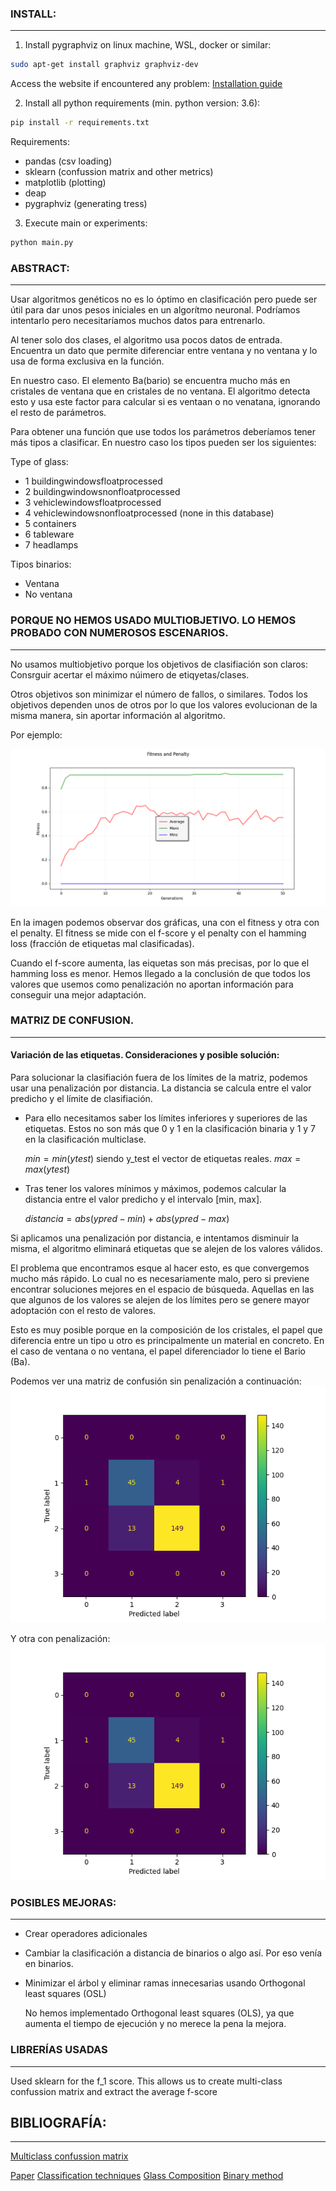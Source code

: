 ### INSTALL:

---

1. Install pygraphviz on linux machine, WSL, docker or similar: 

```bash
sudo apt-get install graphviz graphviz-dev
```

Access the website if encountered any problem: [Installation guide](https://pygraphviz.github.io/documentation/latest/install.html)

2. Install all python requirements (min. python version: 3.6):

```bash
pip install -r requirements.txt
```

Requirements:
- pandas (csv loading)
- sklearn (confussion matrix and other metrics)
- matplotlib (plotting)
- deap
- pygraphviz (generating tress)


3. Execute main or experiments:

```bash
python main.py
```

### ABSTRACT:

---

Usar algoritmos genéticos no es lo óptimo en clasificación pero puede ser útil para dar unos pesos iniciales en un algorítmo neuronal. Podríamos intentarlo pero necesitaríamos muchos datos para entrenarlo.

Al tener solo dos clases, el algoritmo usa pocos datos de entrada.
Encuentra un dato que permite diferenciar entre ventana y no ventana y lo usa de forma exclusiva en la función.

En nuestro caso. El elemento Ba(bario) se encuentra mucho más en cristales de ventana que en cristales de no ventana.
El algoritmo detecta esto y usa este factor para calcular si es ventaan o no venatana, ignorando el resto de parámetros.

Para obtener una función que use todos los parámetros deberíamos tener más tipos a clasificar.
En nuestro caso los tipos pueden ser los siguientes:

Type of glass:

- 1 buildingwindowsfloatprocessed
- 2 buildingwindowsnonfloatprocessed
- 3 vehiclewindowsfloatprocessed
- 4 vehiclewindowsnonfloatprocessed (none in this database)
- 5 containers
- 6 tableware
- 7 headlamps

Tipos binarios:

- Ventana
- No ventana

### PORQUE NO HEMOS USADO MULTIOBJETIVO. LO HEMOS PROBADO CON NUMEROSOS ESCENARIOS.

---

No usamos multiobjetivo porque los objetivos de clasifiación son claros: Consrguir acertar el máximo núimero de etiqyetas/clases.

Otros objetivos son minimizar el número de fallos, o similares.
Todos los objetivos dependen unos de otros por lo que los valores evolucionan de la misma manera, sin aportar información al algoritmo.

Por ejemplo:

![Fitness and penalty in multiclass](https://github.com/irg1008/COMPU_Practica03/blob/7c092416cc14659fc3813953fb0876cbe01459fc/output/stats.png?raw=true)

En la imagen podemos observar dos gráficas, una con el fitness y otra con el penalty. El fitness se mide con el f-score y el penalty con el hamming loss (fracción de etiquetas mal clasificadas).

Cuando el f-score aumenta, las eiquetas son más precisas, por lo que el hamming loss es menor.
Hemos llegado a la conclusión de que todos los valores que usemos como penalización no aportan información para conseguir una mejor adaptación.

### MATRIZ DE CONFUSION.

---

#### Variación de las etiquetas. Consideraciones y posible solución:

Para solucionar la clasifiación fuera de los límites de la matriz, podemos usar una penalización por distancia. La distancia se calcula entre el valor predicho y el límite de clasifiación.

- Para ello necesitamos saber los límites inferiores y superiores de las etiquetas.
Estos no son más que 0 y 1 en la clasificación binaria y 1 y 7 en la clasificación multiclase.

  $min = min(ytest)$ siendo y_test el vector de etiquetas reales.
  $max = max(ytest)$

- Tras tener los valores mínimos y máximos, podemos calcular la distancia entre el valor predicho y el intervalo [min, max].

  $distancia = abs(ypred - min) + abs(ypred - max)$

Si aplicamos una penalización por distancia, e intentamos disminuir la misma, el algoritmo eliminará etiquetas que se alejen de los valores válidos.

El problema que encontramos esque al hacer esto, es que convergemos mucho más rápido. Lo cual no es necesariamente malo, pero si previene encontrar soluciones mejores en el espacio de búsqueda. Aquellas en las que algunos de los valores se alejen de los límites pero se genere mayor adoptación con el resto de valores.

Esto es muy posible porque en la composición de los cristales, el papel que diferencia entre un tipo u otro es principalmente un material en concreto. En el caso de ventana o no ventana, el papel diferenciador lo tiene el Bario (Ba).

Podemos ver una matriz de confusión sin penalización a continuación:
![Sin usar penalización, observamos valores fuera del rango de las clases](https://github.com/irg1008/COMPU_Practica03/blob/ebec6080f3728ee63ecfdbdf76a829e4e70b0998/output/conf_mat.png?raw=true)

Y otra con penalización:
![Uso de penalización para evitar etiquetas "out of bounds"](https://github.com/irg1008/COMPU_Practica03/blob/6bdd291e88ce4e0425c4e9820789e5f9c480bdc1/output/conf_mat.png?raw=true)

### POSIBLES MEJORAS:

---

- Crear operadores adicionales
- Cambiar la clasificación a distancia de binarios o algo así. Por eso venía en binarios.
- Minimizar el árbol y eliminar ramas innecesarias usando Orthogonal least squares (OSL)

  No hemos implementado Orthogonal least squares (OLS), ya que aumenta el tiempo de ejecución y no merece la pena la mejora.

### LIBRERÍAS USADAS

---

Used sklearn for the f_1 score. This allows us to create multi-class confussion matrix and extract the average f-score

## BIBLIOGRAFÍA:

---

[Multiclass confussion matrix](https://towardsdatascience.com/confusion-matrix-for-your-multi-class-machine-learning-model-ff9aa3bf7826)

[Paper](https://link.springer.com/chapter/10.1007/978-3-662-44303-3_5)
[Classification techniques](https://www.sciencedirect.com/topics/computer-science/classification-technique)
[Glass Composition](https://www.britannica.com/technology/glass)
[Binary method](https://ieeexplore.ieee.org/document/6597232)